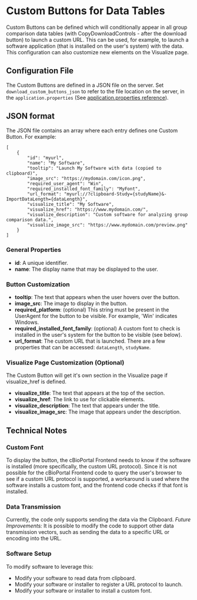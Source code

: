 # Custom Buttons for Data Tables

Custom Buttons can be defined which will conditionally appear in all group comparison data tables (with CopyDownloadControls - after the download button) to launch a custom URL. This can be used, for example, to launch a software application (that is installed on the user's system) with the data. This configuration can also customize new elements on the Visualize page.

## Configuration File

The Custom Buttons are defined in a JSON file on the server. Set `download_custom_buttons_json` to refer to the file location on the server, in the 
`application.properties` (See [application.properties reference](application.properties-Reference.md#add-custom-buttons-to-data-tables)).

## JSON format

The JSON file contains an array where each entry defines one Custom Button. For example:

```
[
    {
        "id": "myurl",
        "name": "My Software",
        "tooltip": "Launch My Software with data (copied to clipboard)",
        "image_src": "https://mydomain.com/icon.png",
        "required_user_agent": "Win",
        "required_installed_font_family": "MyFont",
        "url_format": "myurl://?clipboard-Study={studyName}&-ImportDataLength={dataLength}",
        "visualize_title": "My Software",
        "visualize_href": "https://www.mydomain.com/",
        "visualize_description": "Custom software for analyzing group comparison data.",
        "visualize_image_src": "https://www.mydomain.com/preview.png"
    }
]
```

### General Properties
- **id**: A unique identifier.
- **name**: The display name that may be displayed to the user.

### Button Customization

- **tooltip**: The text that appears when the user hovers over the button.
- **image_src**: The image to display in the button.
- **required_platform**: (optional) This string must be present in the UserAgent for the button to be visible. For example, 'Win' indicates Windows.
- **required_installed_font_family**: (optional) A custom font to check is installed in the user's system for the button to be visible (see below).
- **url_format**: The custom URL that is launched. There are a few properties that can be accessed: `dataLength`, `studyName`.

### Visualize Page Customization (Optional)

The Custom Button will get it's own section in the Visualize page if visualize_href is defined.

- **visualize_title**: The text that appears at the top of the section.
- **visualize_href**: The link to use for clickable elements.
- **visualize_description**: The text that appears under the title.
- **visualize_image_src**: The image that appears under the description.

## Technical Notes

### Custom Font 

To display the button, the cBioPortal Frontend needs to know if the software is installed (more specifically, the custom URL protocol).
Since it is not possible for the cBioPortal Frontend code to query the user's browser to see if a custom URL protocol is supported, a workaround is used where the software installs a custom font, and the frontend code checks if that font is installed.

### Data Transmission

Currently, the code only supports sending the data via the Clipboard. _Future Improvements:_ It is possible to modify the code to support other data transmission vectors, such as sending the data to a specific URL or encoding into the URL.

### Software Setup

To modify software to leverage this:

- Modify your software to read data from clipboard.
- Modify your software or installer to register a URL protocol to launch.
- Modify your software or installer to install a custom font.